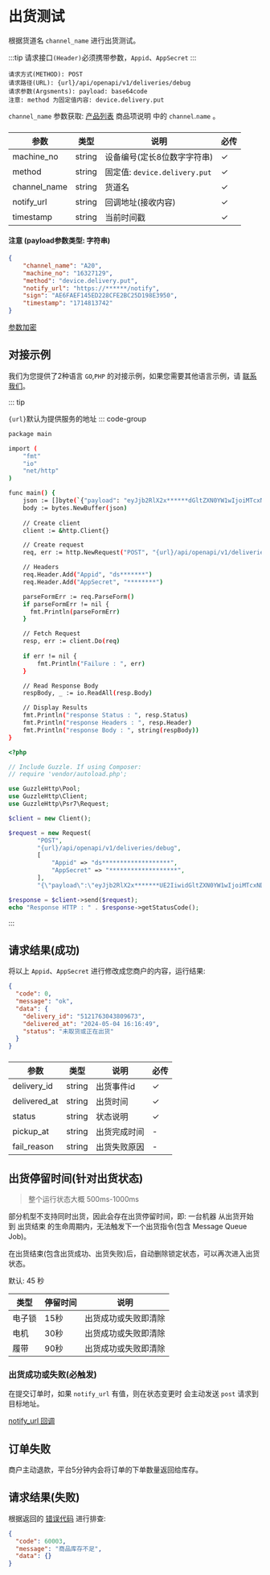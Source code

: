 # 出货测试

根据货道名 `channel_name` 进行出货测试。

:::tip
请求接口`(Header)`必须携带参数，`Appid`、`AppSecret`
:::

```
请求方式(METHOD): POST
请求路径(URL): {url}/api/openapi/v1/deliveries/debug
请求参数(Argsments): payload: base64code
注意: method 为固定值内容: device.delivery.put
```

`channel_name` 参数获取: [产品列表](list_products#商品项说明) 商品项说明 中的 `channel`.`name` 。

### <Badge type="danger" text="Payload" />

| 参数         | 类型   | 说明                          | 必传 |
| ------------ | ------ | ----------------------------- | ---- |
| machine_no   | string | 设备编号(定长8位数字字符串)   | ✓    |
| method       | string | 固定值: `device.delivery.put` | ✓    |
| channel_name | string | 货道名                        | ✓    |
| notify_url   | string | 回调地址(接收内容)            | ✓    |
| timestamp    | string | 当前时间戳                    | ✓    |

#### 注意 (payload参数类型: 字符串)

```json
{
	"channel_name": "A20",
	"machine_no": "16327129",
	"method": "device.delivery.put",
	"notify_url": "https://******/notify",
	"sign": "AE6FAEF145ED228CFE2BC25D198E3950",
	"timestamp": "1714813742"
}
```

[参数加密](access_sign.md)

## 对接示例

我们为您提供了2种语言 `GO`,`PHP` 的对接示例，如果您需要其他语言示例，请 [联系我们](support.md)。

::: tip

`{url}`默认为提供服务的地址
::: code-group

```sh [GO]
package main

import (
	"fmt"
	"io"
	"net/http"
)

func main() {
	json := []byte(`{"payload": "eyJjb2RlX2x******dGltZXN0YW1wIjoiMTcxNDE4OTI5OCJ9"}`)
	body := bytes.NewBuffer(json)
	
	// Create client
	client := &http.Client{}

	// Create request
	req, err := http.NewRequest("POST", "{url}/api/openapi/v1/deliveries/debug", body)

	// Headers
	req.Header.Add("Appid", "ds*******")
	req.Header.Add("AppSecret", "********")

	parseFormErr := req.ParseForm()
	if parseFormErr != nil {
	  fmt.Println(parseFormErr)    
	}

	// Fetch Request
	resp, err := client.Do(req)
	
	if err != nil {
		fmt.Println("Failure : ", err)
	}

	// Read Response Body
	respBody, _ := io.ReadAll(resp.Body)

	// Display Results
	fmt.Println("response Status : ", resp.Status)
	fmt.Println("response Headers : ", resp.Header)
	fmt.Println("response Body : ", string(respBody))
}
```

```php [PHP]
<?php

// Include Guzzle. If using Composer:
// require 'vendor/autoload.php';

use GuzzleHttp\Pool;
use GuzzleHttp\Client;
use GuzzleHttp\Psr7\Request;

$client = new Client();

$request = new Request(
        "POST",
        "{url}/api/openapi/v1/deliveries/debug",
        [
            "Appid" => "ds*******************",
            "AppSecret" => "*******************",
        ],
        "{\"payload\":\"eyJjb2RlX2x*******UE2IiwidGltZXN0YW1wIjoiMTcxNDE4OTI5OCJ9\"}");

$response = $client->send($request);
echo "Response HTTP : " . $response->getStatusCode();
```

:::

## 请求结果(成功)

将以上 `Appid`、`AppSecret` 进行修改成您商户的内容，运行结果:

```json
{
  "code": 0,
  "message": "ok",
  "data": {
    "delivery_id": "5121763043809673",
    "delivered_at": "2024-05-04 16:16:49",
    "status": "未取货或正在出货"
  }
}
```

### <Badge type="danger" text="Payload" />

| 参数         | 类型   | 说明         | 必传 |
| ------------ | ------ | ------------ | ---- |
| delivery_id  | string | 出货事件id   | ✓    |
| delivered_at | string | 出货时间     | ✓    |
| status       | string | 状态说明     | ✓    |
| pickup_at    | string | 出货完成时间 | -    |
| fail_reason  | string | 出货失败原因 | -    |

## 出货停留时间(针对出货状态)

> 整个运行状态大概 500ms-1000ms

部分机型不支持同时出货，因此会存在出货停留时间，即: 一台机器 从出货开始 到 出货结束 的生命周期内，无法触发下一个出货指令(包含 Message Queue Job)。

在出货结束(包含出货成功、出货失败)后，自动删除锁定状态，可以再次进入出货状态。

默认: 45 秒

| 类型   | 停留时间 | 说明                 |
| ------ | -------- | -------------------- |
| 电子锁 | 15秒     | 出货成功或失败即清除 |
| 电机   | 30秒     | 出货成功或失败即清除 |
| 履带   | 90秒     | 出货成功或失败即清除 |

### 出货成功或失败(必触发)

在提交订单时，如果 `notify_url` 有值，则在状态变更时 会主动发送 `post` 请求到目标地址。

[notify_url 回调](notify_url)

## 订单失败

商户主动退款，平台5分钟内会将订单的下单数量返回给库存。

## 请求结果(失败)

根据返回的 [错误代码](error_code.md) 进行排查:

```json
{
  "code": 60003,
  "message": "商品库存不足",
  "data": {}
}
```
